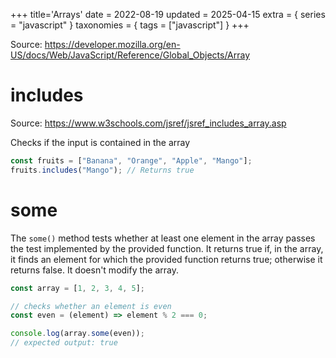 +++
title='Arrays'
date = 2022-08-19
updated = 2025-04-15
extra = { series = "javascript" }
taxonomies = { tags = ["javascript"] }
+++

Source: <https://developer.mozilla.org/en-US/docs/Web/JavaScript/Reference/Global_Objects/Array>

# includes

Source: <https://www.w3schools.com/jsref/jsref_includes_array.asp>

Checks if the input is contained in the array

```javascript
const fruits = ["Banana", "Orange", "Apple", "Mango"];
fruits.includes("Mango"); // Returns true
```

# some

The `some()` method tests whether at least one element in the array passes the test implemented by the provided
function.
It returns true if, in the array, it finds an element for which the provided function returns true;
otherwise it returns false.
It doesn't modify the array.

```javascript
const array = [1, 2, 3, 4, 5];

// checks whether an element is even
const even = (element) => element % 2 === 0;

console.log(array.some(even));
// expected output: true
```
